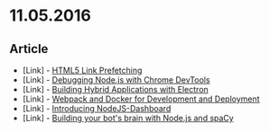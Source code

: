 # 11.05.2016

## Article

- \[Link\] - [HTML5 Link Prefetching](https://davidwalsh.name/html5-prefetch)
- \[Link\] - [Debugging Node.js with Chrome DevTools](https://medium.com/@paul_irish/debugging-node-js-nightlies-with-chrome-devtools-7c4a1b95ae27#.y0ivh9dp7)
- \[Link\] - [Building Hybrid Applications with Electron](https://slack.engineering/building-hybrid-applications-with-electron-dc67686de5fb#.cpopacjj7)
- \[Link\] - [Webpack and Docker for Development and Deployment](https://medium.com/@andyccs/webpack-and-docker-for-development-and-deployment-ae0e73243db4#.anmek0day)
- \[Link\] - [Introducing NodeJS-Dashboard](https://formidable.com/blog/2016/10/12/introducing-nodejs-dashboard/)
- \[Link\] - [Building your bot's brain with Node.js and spaCy](https://explosion.ai/blog/chatbot-node-js-spacy)
